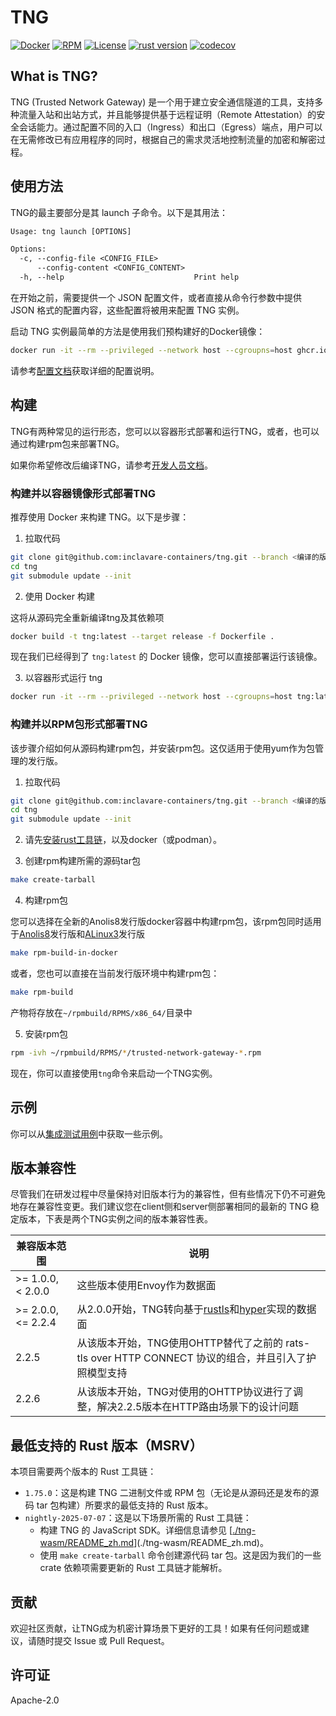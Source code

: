# TNG
[![Docker](/../../actions/workflows/build-docker.yml/badge.svg)](/../../actions/workflows/build-docker.yml)
[![RPM](/../../actions/workflows/build-rpm.yml/badge.svg)](/../../actions/workflows/build-rpm.yml)
[![License](https://img.shields.io/badge/License-Apache%202.0-blue.svg)](https://opensource.org/licenses/Apache-2.0)
[![rust version](https://img.shields.io/badge/rustc-1.75+-blue?style=flat-square&logo=rust)](https://www.rust-lang.org)
[![codecov](https://codecov.io/gh/inclavare-containers/TNG/graph/badge.svg?token=7CUZW26SH6)](https://codecov.io/gh/inclavare-containers/TNG)

## What is TNG?

TNG (Trusted Network Gateway) 是一个用于建立安全通信隧道的工具，支持多种流量入站和出站方式，并且能够提供基于远程证明（Remote Attestation）的安全会话能力。通过配置不同的入口（Ingress）和出口（Egress）端点，用户可以在无需修改已有应用程序的同时，根据自己的需求灵活地控制流量的加密和解密过程。

## 使用方法

TNG的最主要部分是其 launch 子命令。以下是其用法：

```txt
Usage: tng launch [OPTIONS]

Options:
  -c, --config-file <CONFIG_FILE>
      --config-content <CONFIG_CONTENT>
  -h, --help                             Print help
```

在开始之前，需要提供一个 JSON 配置文件，或者直接从命令行参数中提供 JSON 格式的配置内容，这些配置将被用来配置 TNG 实例。

启动 TNG 实例最简单的方法是使用我们预构建好的Docker镜像：

```sh
docker run -it --rm --privileged --network host --cgroupns=host ghcr.io/inclavare-containers/tng:latest tng launch --config-content='<your config json string>'
```

请参考[配置文档](docs/configuration_zh.md)获取详细的配置说明。

## 构建

TNG有两种常见的运行形态，您可以以容器形式部署和运行TNG，或者，也可以通过构建rpm包来部署TNG。

如果你希望修改后编译TNG，请参考[开发人员文档](docs/developer_zh.md)。

### 构建并以容器镜像形式部署TNG

推荐使用 Docker 来构建 TNG。以下是步骤：

1. 拉取代码

```sh
git clone git@github.com:inclavare-containers/tng.git --branch <编译的版本tag名>
cd tng
git submodule update --init
```

2. 使用 Docker 构建

这将从源码完全重新编译tng及其依赖项

```sh
docker build -t tng:latest --target release -f Dockerfile .
```

现在我们已经得到了 `tng:latest` 的 Docker 镜像，您可以直接部署运行该镜像。

3. 以容器形式运行 tng

```sh
docker run -it --rm --privileged --network host --cgroupns=host tng:latest tng launch --config-content='<your config json string>'
```


### 构建并以RPM包形式部署TNG

该步骤介绍如何从源码构建rpm包，并安装rpm包。这仅适用于使用yum作为包管理的发行版。

1. 拉取代码

```sh
git clone git@github.com:inclavare-containers/tng.git --branch <编译的版本tag名>
cd tng
git submodule update --init
```

2. 请先[安装rust工具链](https://rustup.rs/)，以及docker（或podman）。

3. 创建rpm构建所需的源码tar包

```sh
make create-tarball
```

4. 构建rpm包

您可以选择在全新的Anolis8发行版docker容器中构建rpm包，该rpm包同时适用于[Anolis8](https://openanolis.cn/anolisos)发行版和[ALinux3](https://help.aliyun.com/zh/alinux/product-overview/alibaba-cloud-linux-overview)发行版

```sh
make rpm-build-in-docker
```

或者，您也可以直接在当前发行版环境中构建rpm包：

```sh
make rpm-build
```

产物将存放在`~/rpmbuild/RPMS/x86_64/`目录中

5. 安装rpm包

```sh
rpm -ivh ~/rpmbuild/RPMS/*/trusted-network-gateway-*.rpm
```

现在，你可以直接使用`tng`命令来启动一个TNG实例。


## 示例

你可以从[集成测试用例](./tests/)中获取一些示例。


## 版本兼容性

尽管我们在研发过程中尽量保持对旧版本行为的兼容性，但有些情况下仍不可避免地存在兼容性变更。我们建议您在client侧和server侧部署相同的最新的 TNG 稳定版本，下表是两个TNG实例之间的版本兼容性表。

| 兼容版本范围 | 说明 |
| --- | --- |
| >= 1.0.0, < 2.0.0 | 这些版本使用Envoy作为数据面 |
| >= 2.0.0, <= 2.2.4 | 从2.0.0开始，TNG转向基于[rustls](https://github.com/rustls/rustls)和[hyper](https://github.com/hyperium/hyper)实现的数据面 |
| 2.2.5 | 从该版本开始，TNG使用OHTTP替代了之前的 rats-tls over HTTP CONNECT 协议的组合，并且引入了护照模型支持 |
| 2.2.6 | 从该版本开始，TNG对使用的OHTTP协议进行了调整，解决2.2.5版本在HTTP路由场景下的设计问题 |


## 最低支持的 Rust 版本（MSRV）

本项目需要两个版本的 Rust 工具链：

- `1.75.0`：这是构建 TNG 二进制文件或 RPM 包（无论是从源码还是发布的源码 tar 包构建）所要求的最低支持的 Rust 版本。
- `nightly-2025-07-07`：这是以下场景所需的 Rust 工具链：
    - 构建 TNG 的 JavaScript SDK。详细信息请参见 [[./tng-wasm/README_zh.md](file:///root/tng/tng-wasm/README_zh.md)](./tng-wasm/README_zh.md)。
    - 使用 `make create-tarball` 命令创建源代码 tar 包。这是因为我们的一些 crate 依赖项需要更新的 Rust 工具链才能解析。

## 贡献

欢迎社区贡献，让TNG成为机密计算场景下更好的工具！如果有任何问题或建议，请随时提交 Issue 或 Pull Request。

## 许可证

Apache-2.0
